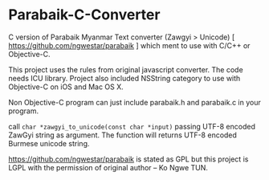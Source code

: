Parabaik-C-Converter
====================

C version of Parabaik Myanmar Text converter (Zawgyi > Unicode) [ https://github.com/ngwestar/parabaik ] which ment to use with C/C++ or Objective-C.

This project uses the rules from original javascript converter. The code needs ICU library. Project also included NSString category to use with Objective-C on iOS and Mac OS X.

Non Objective-C program can just include parabaik.h and parabaik.c in your program.

call `char *zawgyi_to_unicode(const char *input)` passing UTF-8 encoded ZawGyi string as argument. The function will returns UTF-8 encoded Burmese unicode string.

https://github.com/ngwestar/parabaik is stated as GPL but this project is LGPL with the permission of original author – Ko Ngwe TUN.
